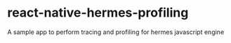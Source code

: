 # react-native-hermes-profiling
A sample app to perform tracing and profiling for hermes javascript engine
